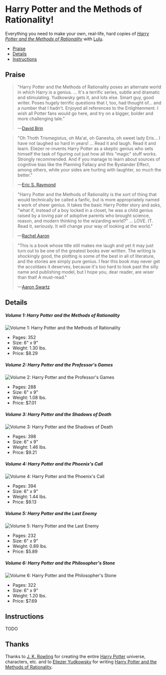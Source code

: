 
# Harry Potter and the Methods of Rationality!

Everything you need to make your own, real-life, hard copies of _[Harry Potter and the Methods of Rationality](http://hpmor.com/)_ with [Lulu](http://www.lulu.com/).

- [Praise](#praise)
- [Details](#details)
- [Instructions](#instructions)


## Praise

> "Harry Potter and the Methods of Rationality poses an alternate world in which Harry is a genius. ... It's a terrific series, subtle and dramatic and stimulating. Yudkowsky gets it, and lots else. Smart guy, good writer. Poses hugely terrific questions that I, too, had thought of... and a number that I hadn't. Enjoyed all references to the Enlightenment. I wish all Potter fans would go here, and try on a bigger, bolder and more challenging tale."
> 
> —[David Brin](http://davidbrin.blogspot.com/2010/06/secret-of-college-life-plus.html)



> "Oh Thoth Trismegistus, oh Ma'at, oh Ganesha, oh sweet lady Eris... I have not laughed so hard in years! ... Read it and laugh. Read it and learn. Eliezer re-invents Harry Potter as a skeptic genius who sets himself the task of figuring out just how all this "magic" stuff works. Strongly recommended. And if you manage to learn about sources of cognitive bias like the Planning Fallacy and the Bystander Effect, among others, while your sides are hurting with laughter, so much the better."
> 
> —[Eric S. Raymond](http://esr.ibiblio.org/?p=2100)



> "Harry Potter and the Methods of Rationality is the sort of thing that would technically be called a fanfic, but is more appropriately named a work of sheer genius. It takes the basic Harry Potter story and asks, "what if, instead of a boy locked in a closet, he was a child genius raised by a loving pair of adoptive parents who brought science, reason, and modern thinking to the wizarding world?" ... LOVE. IT. Read it, seriously. It will change your way of looking at the world."
> 
> —[Rachel Aaron](http://civilian-reader.blogspot.com/2011/05/interview-with-rachel-aaron.html)



> "This is a book whose title still makes me laugh and yet it may just turn out to be one of the greatest books ever written. The writing is shockingly good, the plotting is some of the best in all of literature, and the stories are simply pure genius. I fear this book may never get the accoldaes it deserves, because it's too hard to look past the silly name and publishing model, but I hope you, dear reader, are wiser than that! A must-read."
> 
> —[Aaron Swartz](http://www.aaronsw.com/weblog/books2011)


## Details

##### Volume 1: Harry Potter and the Methods of Rationality
![Volume 1: Harry Potter and the Methods of Rationality](1%20-%20Harry%20Potter%20and%20the%20Methods%20of%20Rationality/cover.png)
  - Pages: 352
  - Size: 6" x 9"
  - Weight: 1.30 lbs.
  - Price: $8.29

##### Volume 2: Harry Potter and the Professor's Games
![Volume 2: Harry Potter and the Professor's Games](2%20-%20Harry%20Potter%20and%20the%20Professor's%20Games/cover.png)
  - Pages: 288 
  - Size: 6" x 9"
  - Weight: 1.08 lbs.
  - Price: $7.01

##### Volume 3: Harry Potter and the Shadows of Death
![Volume 3: Harry Potter and the Shadows of Death](3%20-%20Harry%20Potter%20and%20the%20Shadows%20of%20Death/cover.png)
  - Pages: 398 
  - Size: 6" x 9"
  - Weight: 1.46 lbs.
  - Price: $9.21

##### Volume 4: Harry Potter and the Phoenix's Call
![Volume 4: Harry Potter and the Phoenix's Call](4%20-%20Harry%20Potter%20and%20the%20Phoenix's%20Call/cover.png)
  - Pages: 394
  - Size: 6" x 9"
  - Weight: 1.44 lbs.
  - Price: $9.13

##### Volume 5: Harry Potter and the Last Enemy
![Volume 5: Harry Potter and the Last Enemy](5%20-%20Harry%20Potter%20and%20the%20Last%20Enemy/cover.png)
  - Pages: 232
  - Size: 6" x 9"
  - Weight: 0.89 lbs.
  - Price: $5.89

##### Volume 6: Harry Potter and the Philosopher's Stone
![Volume 6: Harry Potter and the Philosopher's Stone](6%20-%20Harry%20Potter%20and%20the%20Philosopher's%20Stone/cover.png)
  - Pages: 322
  - Size: 6" x 9"
  - Weight: 1.20 lbs.
  - Price: $7.69


## Instructions

TODO


## Thanks

Thanks to [J. K. Rowling](https://en.wikipedia.org/wiki/J._K._Rowling) for creating the entire [Harry Potter](https://en.wikipedia.org/wiki/Harry_Potter) universe, characters, etc. and to [Eliezer Yudkowsky](https://en.wikipedia.org/wiki/Eliezer_Yudkowsky) for writing [Harry Potter and the Methods of Rationality](https://en.wikipedia.org/wiki/Harry_Potter_and_the_Methods_of_Rationality).
